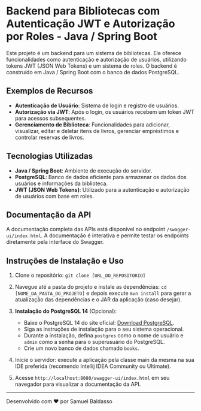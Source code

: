 # Backend para Bibliotecas com Autenticação JWT e Autorização por Roles - Java / Spring Boot

Este projeto é um backend para um sistema de bibliotecas. Ele oferece funcionalidades como autenticação e autorização de usuários, utilizando tokens JWT (JSON Web Tokens) e um sistema de roles. O backend é construído em Java / Spring Boot com o banco de dados PostgreSQL.

## Exemplos de Recursos

- **Autenticação de Usuário**: Sistema de login e registro de usuários.
- **Autorização via JWT**: Após o login, os usuários recebem um token JWT para acessos subsequentes.
- **Gerenciamento de Biblioteca**: Funcionalidades para adicionar, visualizar, editar e deletar itens de livros, gerenciar empréstimos e controlar reservas de livros.

## Tecnologias Utilizadas

- **Java / Spring Boot**: Ambiente de execução do servidor.
- **PostgreSQL**: Banco de dados eficiente para armazenar os dados dos usuários e informações da biblioteca.
- **JWT (JSON Web Tokens)**: Utilizado para a autenticação e autorização de usuários com base em roles.

## Documentação da API

A documentação completa das APIs está disponível no endpoint `/swagger-ui/index.html`. A documentação é interativa e permite testar os endpoints diretamente pela interface do Swagger.

## Instruções de Instalação e Uso

1. Clone o repositório: `git clone [URL_DO_REPOSITORIO]`

2. Navegue até a pasta do projeto e instale as dependências: `cd [NOME_DA_PASTA_DO_PROJETO]` e depois execute `mvn install` para gerar a atualização das dependências e o JAR da aplicação (caso desejar).

3. **Instalação do PostgreSQL 14** (Opcional):
   - Baixe o PostgreSQL 14 do site oficial: [Download PostgreSQL](https://www.postgresql.org/download/).
   - Siga as instruções de instalação para o seu sistema operacional.
   - Durante a instalação, defina `postgres` como o nome de usuário e `admin` como a senha para o superusuário do PostgreSQL.
   - Crie um novo banco de dados chamado `books`.

4. Inicie o servidor: execute a aplicação pela classe main da mesma na sua IDE preferida (recomendo Intellij IDEA Community ou Ultimate).

5. Acesse `http://localhost:8080/swagger-ui/index.html` em seu navegador para visualizar a documentação da API.

---

Desenvolvido com ❤️ por Samuel Baldasso
